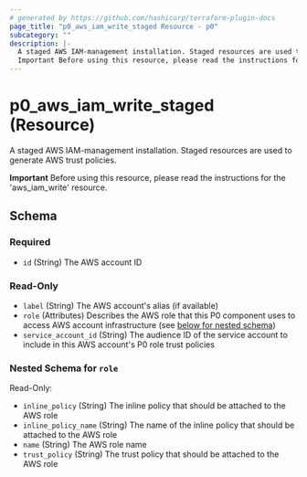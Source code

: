 ```yaml
---
# generated by https://github.com/hashicorp/terraform-plugin-docs
page_title: "p0_aws_iam_write_staged Resource - p0"
subcategory: ""
description: |-
  A staged AWS IAM-management installation. Staged resources are used to generate AWS trust policies.
  Important Before using this resource, please read the instructions for the 'aws_iam_write' resource.
---
```


# p0_aws_iam_write_staged (Resource)

A staged AWS IAM-management installation. Staged resources are used to generate AWS trust policies.

**Important** Before using this resource, please read the instructions for the 'aws_iam_write' resource.



<!-- schema generated by tfplugindocs -->
## Schema

### Required

- `id` (String) The AWS account ID

### Read-Only

- `label` (String) The AWS account's alias (if available)
- `role` (Attributes) Describes the AWS role that this P0 component uses to access AWS account infrastructure (see [below for nested schema](#nestedatt--role))
- `service_account_id` (String) The audience ID of the service account to include in this AWS account's P0 role trust policies

<a id="nestedatt--role"></a>
### Nested Schema for `role`

Read-Only:

- `inline_policy` (String) The inline policy that should be attached to the AWS role
- `inline_policy_name` (String) The name of the inline policy that should be attached to the AWS role
- `name` (String) The AWS role name
- `trust_policy` (String) The trust policy that should be attached to the AWS role
